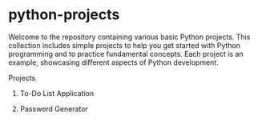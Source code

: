 # python-projects
Welcome to the repository containing various basic Python projects. This collection includes simple projects to help you get started with Python programming and to practice fundamental concepts. Each project is an example, showcasing different aspects of Python development.

Projects

1. To-Do List Application

2. Password Generator
